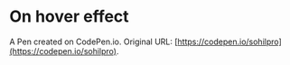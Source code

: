 # On hover effect

A Pen created on CodePen.io. Original URL: [https://codepen.io/sohilpro](https://codepen.io/sohilpro).

